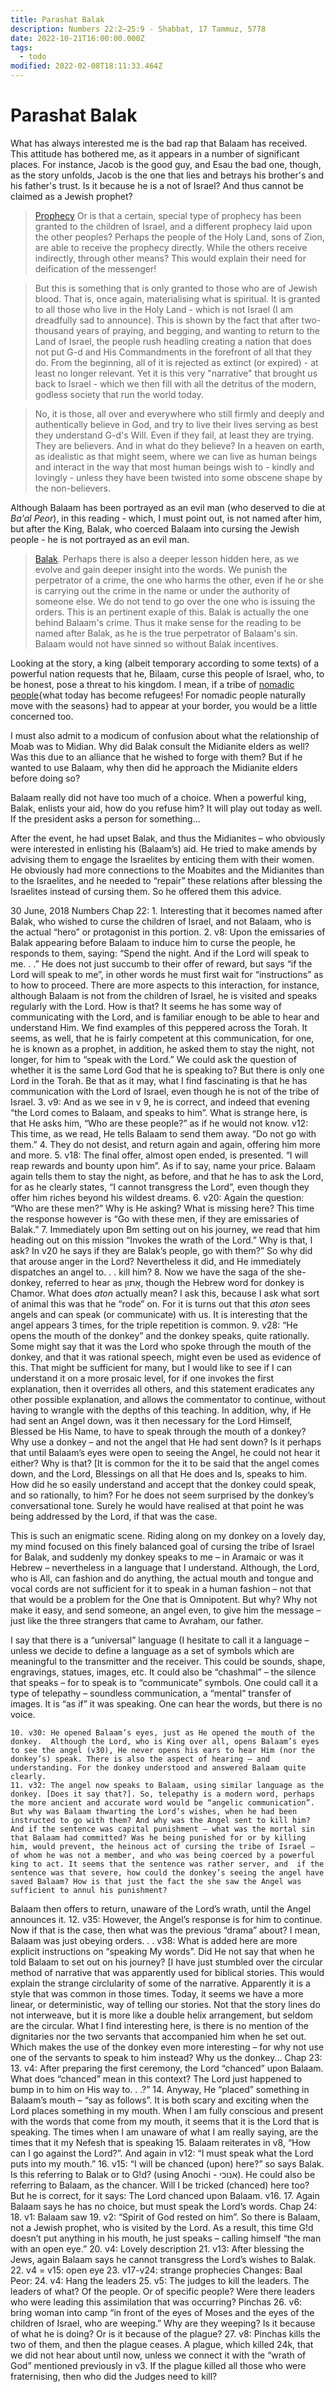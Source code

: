 ```yaml
---
title: Parashat Balak
description: Numbers 22:2–25:9 - Shabbat, 17 Tammuz, 5778
date: 2022-10-21T16:00:00.000Z
tags:
  - todo
modified: 2022-02-08T18:11:33.464Z
---
```


# Parashat Balak

What has always interested me is the bad rap that Balaam has received. This attitude has bothered me, as it appears in a number of significant places. For instance, Jacob is the good guy, and Esau the bad one, though, as the story unfolds, Jacob is the one that lies and betrays his brother's and his father's trust. Is it because he is a not of Israel? And thus cannot be claimed as a Jewish prophet?

> [Prophecy](prophecy.html)
> Or is that a certain, special type of prophecy has been granted to the children of Israel, and a different prophecy laid upon the other peoples? Perhaps the people of the Holy Land, sons of Zion, are able to receive the prophecy directly. While the others receive indirectly, through other means? This would explain their need for deification of the messenger!

> But this is something that is only granted to those who are of Jewish blood. That is, once again, materialising what is spiritual. It is granted to all those who live in the Holy Land - which is not Israel (I am dreadfully sad to announce). This is shown by the fact that after two-thousand years of praying, and begging, and wanting to return to the Land of Israel, the people rush headling creating a nation that does not put G-d and His Commandments in the forefront of all that they do. From the beginning, all of it is rejected as extinct (or expired) - at least no longer relevant. Yet it is this very "narrative" that brought us back to Israel - which we then fill with all the detritus of the modern, godless society that run the world today.

> No, it is those, all over and everywhere who still firmly and deeply and authentically believe in God, and try to live their lives serving as best they understand G-d's Will. Even if they fail, at least they are trying. They are believers. And in what do they believe? In a heaven on earth, as idealistic as that might seem, where we can live as human beings and interact in the way that most human beings wish to - kindly and lovingly - unless they have been twisted into some obscene shape by the non-believers.

Although Balaam has been portrayed as an evil man (who deserved to die at _Ba'al Peor_), in this reading - which, I must point out, is not named after him, but after the King, Balak, who coerced Balaam into cursing the Jewish people - he is not portrayed as an evil man.

> [Balak](Balak.html). Perhaps there is also a deeper lesson hidden here, as we evolve and gain deeper insight into the words. We punish the perpetrator of a crime, the one who harms the other, even if he or she is carrying out the crime in the name or under the authority of someone else. We do not tend to go over the one who is issuing the orders. This is an pertinent exaple of this. Balak is actually the one behind Balaam's crime. Thus it make sense for the reading to be named after Balak, as he is the true perpetrator of Balaam's sin. Balaam would not have sinned so without Balak incentives.

Looking at the story, a king (albeit temporary according to some texts) of a powerful nation requests that he, Bilaam, curse this people of Israel, who, to be honest, pose a threat to his kingdom. I mean, if a tribe of [nomadic people](nomads.html){what today has become refugees! For nomadic people naturally move with the seasons} had to appear at your border, you would be a little concerned too.

I must also admit to a modicum of confusion about what the relationship of Moab was to Midian. Why did Balak consult the Midianite elders as well? Was this due to an alliance that he wished to forge with them? But if he wanted to use Balaam, why then did he approach the Midianite elders before doing so?

Balaam really did not have too much of a choice. When a powerful king, Balak, enlists your aid, how do you refuse him? It will play out today as well. If the president asks a person for something...

After the event, he had upset Balak, and thus the Midianites – who obviously were interested in enlisting his (Balaam’s) aid. He tried to make amends by advising them to engage the Israelites by enticing them with their women. He obviously had more connections to the Moabites and the Midianites than to the Israelites, and he needed to “repair” these relations after blessing the Israelites instead of cursing them. So he offered them this advice.

30 June, 2018
Numbers Chap 22: 1. Interesting that it becomes named after Balak, who wished to curse the children of Israel, and not Balaam, who is the actual “hero” or protagonist in this portion. 2. v8: Upon the emissaries of Balak appearing before Balaam to induce him to curse the people, he responds to them, saying: “Spend the night. And if the Lord will speak to me. . .” He does not just succumb to their offer of reward, but says “if the Lord will speak to me”, in other words he must first wait for “instructions” as to how to proceed.
There are more aspects to this interaction, for instance, although Balaam is not from the children of Israel, he is visited and speaks regularly with the Lord. How is that? It seems he has some way of communicating with the Lord, and is familiar enough to be able to hear and understand Him. We find examples of this peppered across the Torah. It seems, as well, that he is fairly competent at this communication, for one, he is known as a prophet, in addition, he asked them to stay the night, not longer, for him to “speak with the Lord.”
We could ask the question of whether it is the same Lord God that he is speaking to? But there is only one Lord in the Torah.
Be that as it may, what I find fascinating is that he has communication with the Lord of Israel, even though he is not of the tribe of Israel. 3. v9: And as we see in v 9, he is correct, and indeed that evening “the Lord comes to Balaam, and speaks to him”. What is strange here, is that He asks him, “Who are these people?” as if he would not know.
v12: This time, as we read, He tells Balaam to send them away. “Do not go with them.” 4. They do not desist, and return again and again, offering him more and more. 5. v18: The final offer, almost open ended, is presented. “I will reap rewards and bounty upon him”. As if to say, name your price. Balaam again tells them to stay the night, as before, and that he has to ask the Lord, for as he clearly states, “I cannot transgress the Lord”, even though they offer him riches beyond his wildest dreams. 6. v20: Again the question: “Who are these men?” Why is He asking? What is missing here?
This time the response however is “Go with these men, if they are emissaries of Balak.” 7. Immediately upon Bm setting out on his journey, we read that him heading out on this mission “Invokes the wrath of the Lord.” Why is that, I ask? In v20 he says if they are Balak’s people, go with them?” So why did that arouse anger in the Lord?
Nevertheless it did, and He immediately dispatches an angel to. . . kill him? 8. Now we have the saga of the she-donkey, referred to hear as אָתון, though the Hebrew word for donkey is Chamor. What does _aton_ actually mean? I ask this, because I ask what sort of animal this was that he “rode” on. For it is turns out that this _aton_ sees angels and can speak (or communicate) with us.
It is interesting that the angel appears 3 times, for the triple repetition is common. 9. v28: “He opens the mouth of the donkey” and the donkey speaks, quite rationally.
Some might say that it was the Lord who spoke through the mouth of the donkey, and that it was rational speech, might even be used as evidence of this. That might be sufficient for many, but I would like to see if I can understand it on a more prosaic level, for if one invokes the first explanation, then it overrides all others, and this statement eradicates any other possible explanation, and allows the commentator to continue, without having to wrangle with the depths of this teaching.
In addition, why, if He had sent an Angel down, was it then necessary for the Lord Himself, Blessed be His Name, to have to speak through the mouth of a donkey? Why use a donkey – and not the angel that He had sent down? Is it perhaps that until Balaam’s eyes were open to seeing the Angel, he could not hear it either? Why is that? [It is common for the it to be said that the angel comes down, and the Lord, Blessings on all that He does and Is, speaks to him.
How did he so easily understand and accept that the donkey could speak, and so rationally, to him? For he does not seem surprised by the donkey’s conversational tone. Surely he would have realised at that point he was being addressed by the Lord, if that was the case.

This is such an enigmatic scene. Riding along on my donkey on a lovely day, my mind focused on this finely balanced goal of cursing the tribe of Israel for Balak, and suddenly my donkey speaks to me – in Aramaic or was it Hebrew – nevertheless in a language that I understand. Although, the Lord, who is All, can fashion and do anything, the actual mouth and tongue and vocal cords are not sufficient for it to speak in a human fashion – not that that would be a problem for the One that is Omnipotent. But why? Why not make it easy, and send someone, an angel even, to give him the message – just like the three strangers that came to Avraham, our father.

I say that there is a “universal” language (I hesitate to call it a language – unless we decide to define a language as a set of symbols which are meaningful to the transmitter and the receiver. This could be sounds, shape, engravings, statues, images, etc. It could also be “chashmal” – the silence that speaks – for to speak is to “communicate” symbols. One could call it a type of telepathy – soundless communication, a “mental” transfer of images. It is “as if” it was speaking. One can hear the words, but there is no voice.

    10. v30: He opened Balaam’s eyes, just as He opened the mouth of the donkey.  Although the Lord, who is King over all, opens Balaam’s eyes to see the angel (v30), He never opens his ears to hear Him (nor the donkey’s) speak. There is also the aspect of hearing – and understanding. For the donkey understood and answered Balaam quite clearly.
    11. v32: The angel now speaks to Balaam, using similar language as the donkey. [Does it say that?]. So, telepathy is a modern word, perhaps the more ancient and accurate word would be “angelic communication”. But why was Balaam thwarting the Lord’s wishes, when he had been instructed to go with them? And why was the Angel sent to kill him? And if the sentence was capital punishment – what was the mortal sin that Balaam had committed? Was he being punished for or by killing him, would prevent, the heinous act of cursing the tribe of Israel – of whom he was not a member, and who was being coerced by a powerful king to act. It seems that the sentence was rather server, and  if the sentence was that severe, how could the donkey’s seeing the angel have saved Balaam? How is that just the fact the she saw the Angel was sufficient to annul his punishment?

Balaam then offers to return, unaware of the Lord’s wrath, until the Angel announces it. 12. v35: However, the Angel’s response is for him to continue. Now if that is the case, then what was the previous “drama” about? I mean, Balaam was just obeying orders. . .
v38: What is added here are more explicit instructions on “speaking My words”. Did He not say that when he told Balaam to set out on his journey?
[I have just stumbled over the circular method of narrative that was apparently used for biblical stories. This would explain the strange circlularity of some of the narrative. Apparently it is a style that was common in those times. Today, it seems we have a more linear, or deterministic, way of telling our stories. Not that the story lines do not interweave, but it is more like a double helix arrangement, but seldom are the circular.
What I find interesting here, is there is no mention of the dignitaries nor the two servants that accompanied him when he set out. Which makes the use of the donkey even more interesting – for why not use one of the servants to speak to him instead? Why us the donkey...
Chap 23: 13. v4: After preparing the first ceremony, the Lord “chanced” upon Balaam. What does “chanced” mean in this context? The Lord just happened to bump in to him on His way to. . .?” 14. Anyway, He “placed” something in Balaam’s mouth – “say as follows”. It is both scary and exciting when the Lord places something in my mouth. When I am fully conscious and present with the words that come from my mouth, it seems that it is the Lord that is speaking. The times when I am unaware of what I am really saying, are the times that it my Nefesh that is speaking 15. Balaam reiterates in v8, “How can I go against the Lord?”. And again in v12: “I must speak what the Lord puts into my mouth.” 16. v15: “I will be chanced (upon) here?” so says Balak. Is this referring to Balak or to G!d? (using Anochi - אנוכי). He could also be referring to Balaam, as the chancer. Will I be tricked (chanced) here too? But he is correct, for it says: The Lord chanced upon Balaam. v16. 17. Again Balaam says he has no choice, but must speak the Lord’s words.
Chap 24: 18. v1: Balaam saw 19. v2: “Spirit of God rested on him”. So there is Balaam, not a Jewish prophet, who is visited by the Lord. As a result, this time G!d doesn’t put anything in his mouth, he just speaks – calling himself “the man with an open eye.” 20. v4: Lovely description 21. v13: After blessing the Jews, again Balaam says he cannot transgress the Lord’s wishes to Balak. 22. v4 = v15: open eye 23. v17-v24: strange prophecies
Changes:
Baal Peor: 24. v4: Hang the leaders 25. v5: The judges to kill the leaders. The leaders of what? Of the people. Or of specific people? Were there leaders who were leading this assimilation that was occurring?
Pinchas 26. v6: bring woman into camp “in front of the eyes of Moses and the eyes of the children of Israel, who are weeping.” Why are they weeping? Is it because of what he is doing? Or is it because of the plague? 27. v8: Pinchas kills the two of them, and then the plague ceases. A plague, which killed 24k, that we did not hear about until now, unless we connect it with the “wrath of God” mentioned previously in v3. If the plague killed all those who were fraternising, then who did the Judges need to kill?
